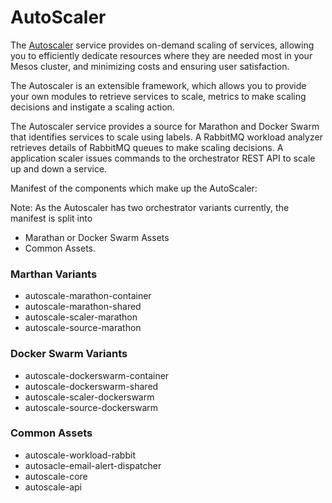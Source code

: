 # AutoScaler

The [Autoscaler](https://github.com/Autoscaler/autoscaler) service provides on-demand scaling of services, allowing you to efficiently dedicate resources where they are needed most in your Mesos cluster, and minimizing costs and ensuring user satisfaction. 

The Autoscaler is an extensible framework, which allows you to provide your own modules to retrieve services to scale, metrics to make scaling decisions and instigate a scaling action. 

The Autoscaler service provides a source for Marathon and Docker Swarm that identifies services to scale using labels. A RabbitMQ workload analyzer retrieves details of RabbitMQ queues to make scaling decisions. A application scaler issues commands to the orchestrator REST API to scale up and down a service.

Manifest of the components which make up the AutoScaler:

Note: As the Autoscaler has two orchestrator variants currently, the manifest is split into 
- Marathan or Docker Swarm Assets
- Common Assets.


### Marthan Variants
* autoscale-marathon-container
* autoscale-marathon-shared
* autoscale-scaler-marathon
* autoscale-source-marathon

### Docker Swarm Variants
* autoscale-dockerswarm-container
* autoscale-dockerswarm-shared
* autoscale-scaler-dockerswarm
* autoscale-source-dockerswarm

### Common Assets
* autoscale-workload-rabbit
* autosacle-email-alert-dispatcher
* autoscale-core
* autoscale-api
